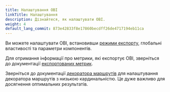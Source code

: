 ```yaml
---
title: Налаштування OBI
linkTitle: Налаштування
description: Дізнайтеся, як налаштувати OBI.
weight: 4
default_lang_commit: 873e42833f8e17860becdff26de4717194eb11ca
---
```


Ви можете налаштувати OBI, встановивши [режими експорту](export-modes/), глобальні властивості та параметри компонентів.

Для отримання інформації про метрики, які експортує OBI, зверніться до документації [експортованих метрик](../metrics/).

Зверніться до документації [декоратора маршрутів](routes-decorator/) для налаштування декоратора маршрутів з низькою кардинальністю. Це дуже важливо для досягнення оптимальних результатів.
